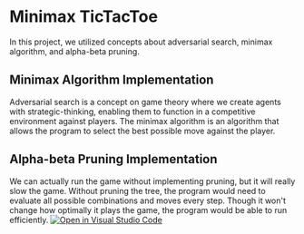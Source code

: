 # Minimax TicTacToe

In this project, we utilized concepts about adversarial search, minimax algorithm, and alpha-beta pruning. 

## Minimax Algorithm Implementation

Adversarial search is a concept on game theory where we create agents with strategic-thinking, enabling them to function in a competitive environment against players. The minimax algorithm is an algorithm that allows the program to select the best possible move against the player.  

## Alpha-beta Pruning Implementation

We can actually run the game without implementing pruning, but it will really slow the game. Without pruning the tree, the program would need to evaluate all possible combinations and moves every step. Though it won't change how optimally it plays the game, the program would be able to run efficiently.
[![Open in Visual Studio Code](https://classroom.github.com/assets/open-in-vscode-2e0aaae1b6195c2367325f4f02e2d04e9abb55f0b24a779b69b11b9e10269abc.svg)](https://classroom.github.com/online_ide?assignment_repo_id=21272943&assignment_repo_type=AssignmentRepo)
